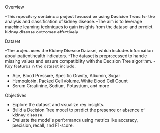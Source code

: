Overview

-This repository contains a project focused on using Decision Trees for the analysis and classification of kidney disease.
-The aim is to leverage machine learning techniques to gain insights from the dataset and predict kidney disease outcomes effectively

Dataset

-The project uses the Kidney Disease Dataset, which includes information about patient health indicators.
-The dataset is preprocessed to handle missing values and ensure compatibility with the Decision Tree algorithm.
-Key features in the dataset include:
- Age, Blood Pressure, Specific Gravity, Albumin, Sugar
- Hemoglobin, Packed Cell Volume, White Blood Cell Count
- Serum Creatinine, Sodium, Potassium, and more

Objectives

- Explore the dataset and visualize key insights.
- Build a Decision Tree model to predict the presence or absence of kidney disease.
- Evaluate the model's performance using metrics like accuracy, precision, recall, and F1-score.



